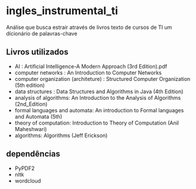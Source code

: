 # ingles_instrumental_ti
Análise que busca estrair através de livros texto de cursos de TI um dícionário de palavras-chave

## Livros utilizados
- AI : Artificial Intelligence-A Modern Approach (3rd Edition).pdf
- computer networks : An Introduction to Computer Networks
- computer organization (architeture) : Structured Computer Organization (5th edition)
- data structures : Data Structures and Algorithms in Java (4th Edition)
- analysis of algorithms: An Introduction to the Analysis of Algorithms (2nd_Edition)
- formal languages and automata: An introduction to Formal languages and Automata (5th)
- theory of computation: Introduction to Theory of Computation (Anil Maheshwari)
- algorithms: Algorithms (Jeff Erickson)

## dependências
- PyPDF2
- nltk
- wordcloud
